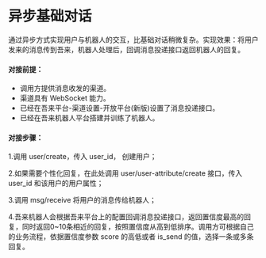 # 异步基础对话
通过异步方式实现用户与机器人的交互，比基础对话稍微复杂。实现效果：将用户发来的消息传到吾来，机器人处理后，回调消息投递接口返回机器人的回复。

#### 对接前提：

* 调用方提供消息收发的渠道。
* 渠道具有 WebSocket 能力。
* 已经在吾来平台-渠道设置-开放平台(新版)设置了消息投递接口。
* 已经在吾来机器人平台搭建并训练了机器人。

#### 对接步骤：

  1.调用 user/create，传入 user_id， 创建用户；

  2.如果需要个性化回复，在此处调用 user/user-attribute/create 接口，传入 user_id 和该用户的用户属性；

  3.调用 msg/receive 将用户的消息传给机器人；

  4.吾来机器人会根据吾来平台上的配置回调消息投递接口，返回置信度最高的回复，同时返回0~10条相近的回复，按照置信度从高到低排序。调用方可根据自己的业务流程，依据置信度参数 score 的高低或者 is_send 的值，选择一条或多条回复。